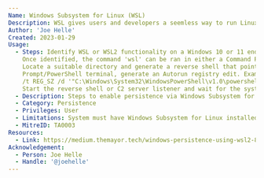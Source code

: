```yaml
---
Name: Windows Subsystem for Linux (WSL)
Description: WSL gives users and developers a seemless way to run Linux environments in the Windows operating system without virtual machines or dual booting.
Author: 'Joe Helle'
Created: 2023-01-29
Usage:
  - Steps: Identify WSL or WSL2 functionality on a Windows 10 or 11 endpoint. This can be achieved by running 'where wsl' in a Command Prompt. 
    Once identified, the command 'wsl' can be ran in either a Command Prompt or PowerShell terminal to load into the default Linux environment. 
    Locate a suitable directory and generate a reverse shell that points to a listener or other C2 server. Backing out to the regular Command 
    Prompt/PowerShell terminal, generate an Autorun registry edit. Example - reg add “HKEY_CURRENT_USER\Software\Microsoft\Windows\CurrentVersion\Run” -v screendoor 
    /t REG_SZ /d '"C:\Windows\System32\WindowsPowerShell\v1.0\powershell.exe -windowstyle hidden -c wsl --exec bash /home/themayor/temp.sh"'. 
    Start the reverse shell or C2 server listener and wait for the system to reboot.
  - Description: Steps to enable persistence via Windows Subsystem for Linux.
  - Category: Persistence
  - Privileges: User
  - Limitations: System must have Windows Subsystem for Linux installed, and the current Windows user must be able to make edits to the Registry.
  - MitreID: TA0003
Resources:
  - Link: https://medium.themayor.tech/windows-persistence-using-wsl2-8f87e319ea56
Acknowledgement:
  - Person: Joe Helle
  - Handle: '@joehelle'
---
```


